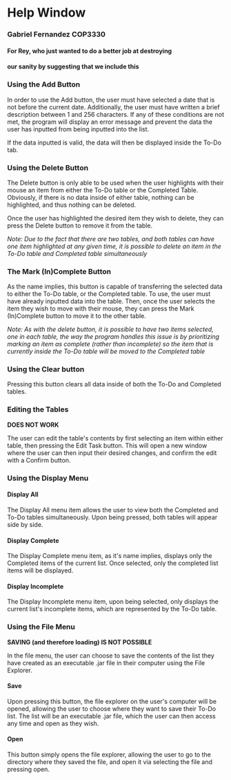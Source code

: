 # Help Window
### Gabriel Fernandez COP3330
#### For Rey, who just wanted to do a better job at destroying  
#### our sanity by suggesting that we include this
### Using the Add Button
In order to use the Add button, the user must have selected a date
that is not before the current date. Additionally, the user must have
written a brief description between 1 and 256 characters. If any of these
conditions are not met, the program will display an error message and prevent
the data the user has inputted from being inputted into the list.

If the data inputted is valid, the data will then be displayed inside the To-Do
tab.

### Using the Delete Button
The Delete button is only able to be used when the user highlights with their mouse an item from either
the To-Do table or the Completed Table. Obviously, if there is no data inside of either
table, nothing can be highlighted, and thus nothing can be deleted.

Once the user has highlighted the desired item they wish to delete, they can press the Delete button to remove
it from the table.

_Note: Due to the fact that there are two tables, and both tables can have one item highlighted at any
given time, it is possible to delete an item in the To-Do table and Completed table simultaneously_

### The Mark (In)Complete Button
As the name implies, this button is capable of transferring the selected data
to either the To-Do table, or the Completed table. To use, the user must have
already inputted data into the table. Then, once the user selects the item
they wish to move with their mouse, they can press the Mark (In)Complete button
to move it to the other table.

_Note: As with the delete button, it is possible to have two items selected, one in each table, the way
the program handles this issue is by prioritizing marking an item as complete (rather than incomplete)
so the item that is currently inside the To-Do table will be moved to the Completed table_
### Using the Clear button
Pressing this button clears all data inside of both the To-Do and Completed tables.

### Editing the Tables
**DOES NOT WORK**

The user can edit the table's contents by first selecting an item within either table,
then pressing the Edit Task button. This will open a new window where the user can then
input their desired changes, and confirm the edit with a Confirm button.

### Using the Display Menu
#### Display All
The Display All menu item allows the user to view both the Completed and To-Do tables
simultaneously. Upon being pressed, both tables will appear side by side.
#### Display Complete
The Display Complete menu item, as it's name implies, displays only the Completed items
of the current list. Once selected, only the completed list items will be displayed.
#### Display Incomplete
The Display Incomplete menu item, upon being selected, only displays the current list's
incomplete items, which are represented by the To-Do table.

### Using the File Menu
**SAVING (and therefore loading) IS NOT POSSIBLE**

In the file menu, the user can choose to save the contents of the list they have created
as an executable .jar file in their computer using the File Explorer.
#### Save
Upon pressing this button, the file explorer on the user's computer will be opened, allowing
the user to choose where they want to save their To-Do list. The list will be an executable
.jar file, which the user can then access any time and open as they wish.
#### Open
This button simply opens the file explorer, allowing the user to go to the directory where
they saved the file, and open it via selecting the file and pressing open.
